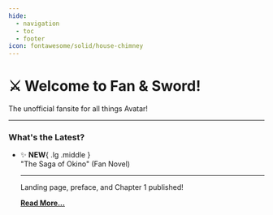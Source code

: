 ```yaml
---
hide:
  - navigation
  - toc
  - footer
icon: fontawesome/solid/house-chimney
---
```


# :crossed_swords: Welcome to Fan & Sword!

The unofficial fansite for all things Avatar!

---

### What's the Latest?

<div class="grid cards" markdown>

-   :sparkles: __NEW__{ .lg .middle } <br>"The Saga of Okino" (Fan Novel)

    ---

    Landing page, preface, and Chapter 1 published!

    [__Read More...__](projects/fan-novel/index.md)

</div>